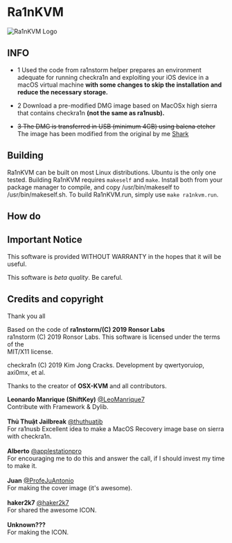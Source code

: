 # Ra1nKVM

![Ra1nKVM Logo](logo.jpg)

## INFO
*  1 Used the code from ra1nstorm helper prepares an environment adequate for running checkra1n and exploiting your iOS device in a macOS virtual machine <b>with some changes to skip the installation and reduce the necessary storage.</b> 

* 2 Download a pre-modified DMG image based on MacOSx high sierra that contains checkra1n <b>(not the same as ra1nusb).</b>

* ~~3 The DMG is transferred in USB (minimum 4GB) using balena etcher~~<br> 
The image has been modified from the original by me [Shark](https://twitter.com/sharklatan) 

## Building
Ra1nKVM can be built on most Linux distributions. Ubuntu is the only one tested.
Building Ra1nKVM requires ```makeself``` and ```make```. Install both from your package manager to compile, and copy /usr/bin/makeself to /usr/bin/makeself.sh.
To build Ra1nKVM.run, simply use ```make ra1nkvm.run```.

## How do






## Important Notice

This software is provided WITHOUT WARRANTY in the hopes that it will be useful.


This software is *beta quality*. Be careful.



## Credits and copyright
Thank you all


Based on the code of <b>ra1nstorm/(C) 2019 Ronsor Labs</b><br>
ra1nstorm (C) 2019 Ronsor Labs. This software is licensed under the terms of the<br>
MIT/X11 license.<p>

checkra1n (C) 2019 Kim Jong Cracks. Development by qwertyoruiop, axi0mx, et al.<p>

Thanks to the creator of <b>OSX-KVM</b> and all contributors.<p>


<b>Leonardo Manrique (ShiftKey)</b> [@LeoManrique7](https://twitter.com/LeoManrique7)<br>Contribute with
Framework & Dylib.<br><br>
<b>Thủ Thuật Jailbreak</b> [@thuthuatjb](https://twitter.com/thuthuatjb)<br>For ra1nusb Excellent idea to make a MacOS Recovery image base on sierra with checkra1n.<br><br>
<b>Alberto</b> [@applestationpro](https://twitter.com/applestationpro)<br>For encouraging me to do this and answer the call, if I should invest my time to make it. <br><br>
<b>Juan</b> [@ProfeJuAntonio](https://twitter.com/ProfeJuAntonio)<br>For making the cover image (it's awesome). <br><br>
<b>haker2k7</b> [@haker2k7](https://twitter.com/haker2k7)<br>For shared the awesome ICON. <br><br>
<b>Unknown???</b> <br>For making the ICON. <br><br>


 



